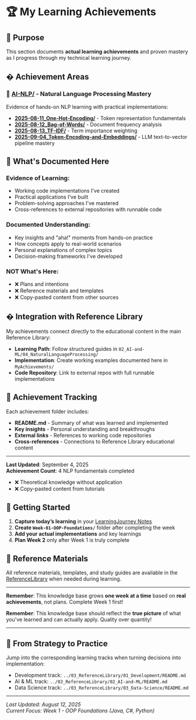 # 🏆 My Learning Achievements

## 🎯 Purpose

This section documents **actual learning achievements** and proven mastery as I progress through my technical learning journey.

## � Achievement Areas

### 🤖 [AI-NLP/](AI-NLP/) - Natural Language Processing Mastery

Evidence of hands-on NLP learning with practical implementations:

- **[2025-08-11_One-Hot-Encoding/](AI-NLP/2025-08-11_One-Hot-Encoding/)** - Token representation fundamentals
- **[2025-08-12_Bag-of-Words/](AI-NLP/2025-08-12_Bag-of-Words/)** - Document frequency analysis  
- **[2025-08-13_TF-IDF/](AI-NLP/2025-08-13_TF-IDF/)** - Term importance weighting
- **[2025-09-04_Token-Encoding-and-Embeddings/](AI-NLP/2025-09-04_Token-Encoding-and-Embeddings/)** - LLM text-to-vector pipeline mastery

## 📝 What's Documented Here

### **Evidence of Learning:**

- Working code implementations I've created
- Practical applications I've built
- Problem-solving approaches I've mastered
- Cross-references to external repositories with runnable code

### **Documented Understanding:**

- Key insights and "aha!" moments from hands-on practice
- How concepts apply to real-world scenarios
- Personal explanations of complex topics
- Decision-making frameworks I've developed

### **NOT What's Here:**

- ❌ Plans and intentions
- ❌ Reference materials and templates
- ❌ Copy-pasted content from other sources

## � Integration with Reference Library

My achievements connect directly to the educational content in the main Reference Library:

- **Learning Path**: Follow structured guides in `02_AI-and-ML/04_NaturalLanguageProcessing/`
- **Implementation**: Create working examples documented here in `MyAchievements/`
- **Code Repository**: Link to external repos with full runnable implementations

## 🚀 Achievement Tracking

Each achievement folder includes:

- **README.md** - Summary of what was learned and implemented
- **Key insights** - Personal understanding and breakthroughs
- **External links** - References to working code repositories
- **Cross-references** - Connections to Reference Library educational content

---

**Last Updated**: September 4, 2025  
**Achievement Count**: 4 NLP fundamentals completed

- ❌ Theoretical knowledge without application
- ❌ Copy-pasted content from tutorials

## 🎯 Getting Started

1. **Capture today’s learning** in your [LearningJourney Notes](../02_LearningJourney/Notes/)
2. **Create `Week-01-OOP-Foundations/`** folder after completing the week
3. **Add your actual implementations** and key learnings
4. **Plan Week 2** only after Week 1 is truly complete

## 📖 Reference Materials

All reference materials, templates, and study guides are available in the [ReferenceLibrary](../03_ReferenceLibrary/) when needed during learning.

---

**Remember**: This knowledge base grows **one week at a time** based on **real achievements**, not plans. Complete Week 1 first!

**Remember**: This knowledge base should reflect the **true picture** of what you've learned and can actually apply. Quality over quantity!

---

## 🔗 From Strategy to Practice

Jump into the corresponding learning tracks when turning decisions into implementation:

- Development track: `../03_ReferenceLibrary/01_Development/README.md`
- AI & ML track: `../03_ReferenceLibrary/02_AI-and-ML/README.md`
- Data Science track: `../03_ReferenceLibrary/03_Data-Science/README.md`

---

_Last Updated: August 12, 2025_  
_Current Focus: Week 1 - OOP Foundations (Java, C#, Python)_

